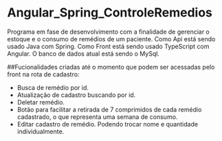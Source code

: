 # Angular_Spring_ControleRemedios
Programa em fase de desenvolvimento com a finalidade de gerenciar o estoque e o consumo de remédios de um paciente.
Como Api está sendo usado Java com Spring.
Como Front está sendo usado TypeScript com Angular.
O banco de dados atual está sendo o MySql.

##Fucionalidades criadas até o momento que podem ser acessadas pelo front na rota de cadastro:
  - Busca de remédio por id.
  - Atualização de cadastro buscando por id.
  - Deletar remédio.
  - Botão para facilitar a retirada de 7 comprimidos de cada remédio cadastrado, o que representa uma semana de consumo.
  - Editar cadastro de remédio. Podendo trocar nome e quantidade individualmente.
